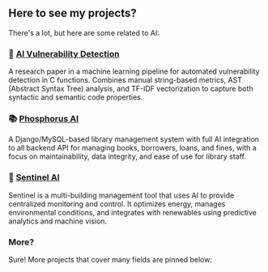 ## Here to see my projects?
There's a lot, but here are some related to AI:

### 🤖 [AI Vulnerability Detection](https://github.com/Boden-C/classifier)
A research paper in a machine learning pipeline for automated vulnerability detection in C functions. Combines manual string-based metrics, AST (Abstract Syntax Tree) analysis, and TF-IDF vectorization to capture both syntactic and semantic code properties.

### 📚 [Phosphorus AI](https://github.com/Boden-C/phosphorus)
A Django/MySQL-based library management system with full AI integration to all backend API for managing books, borrowers, loans, and fines, with a focus on maintainability, data integrity, and ease of use for library staff.

### 🏢 [Sentinel AI](https://github.com/Boden-C/sentinel)
Sentinel is a multi-building management tool that uses AI to provide centralized monitoring and control. It optimizes energy, manages environmental conditions, and integrates with renewables using predictive analytics and machine vision.

### More?
Sure! More projects that cover many fields are pinned below:
